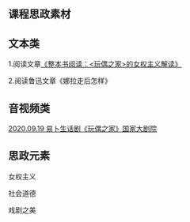 ## 课程思政素材

## 文本类

1.阅读文章[《整本书阅读：<玩偶之家>的女权主义解读》](https://mp.weixin.qq.com/s/B6Qm8rwDDhcb6y1mDjeUmA)

2.阅读鲁迅文章《娜拉走后怎样》



## 音视频类

[2020.09.19 易卜生话剧《玩偶之家》国家大剧院](https://www.bilibili.com/video/BV1A54y117QP/?spm_id_from=333.337.search-card.all.click&vd_source=73c6f4171d3f7f9054a3220f08bd401c)





## 思政元素

女权主义

社会道德

戏剧之美

